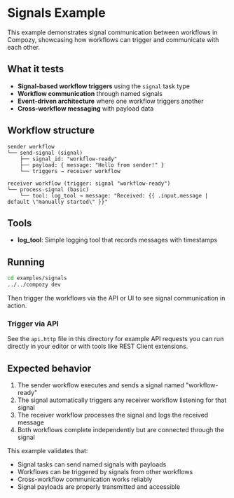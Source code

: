 # Signals Example

This example demonstrates signal communication between workflows in Compozy, showcasing how workflows can trigger and communicate with each other.

## What it tests

- **Signal-based workflow triggers** using the `signal` task type
- **Workflow communication** through named signals
- **Event-driven architecture** where one workflow triggers another
- **Cross-workflow messaging** with payload data

## Workflow structure

```
sender workflow
└── send-signal (signal)
    ├── signal_id: "workflow-ready"
    ├── payload: { message: "Hello from sender!" }
    └── triggers → receiver workflow

receiver workflow (trigger: signal "workflow-ready")
└── process-signal (basic)
    └── tool: log_tool → message: "Received: {{ .input.message | default \"manually started\" }}"
```

## Tools

- **log_tool**: Simple logging tool that records messages with timestamps

## Running

```bash
cd examples/signals
../../compozy dev
```

Then trigger the workflows via the API or UI to see signal communication in action.

### Trigger via API

See the `api.http` file in this directory for example API requests you can run directly in your editor or with tools like REST Client extensions.

## Expected behavior

1. The sender workflow executes and sends a signal named "workflow-ready"
2. The signal automatically triggers any receiver workflow listening for that signal
3. The receiver workflow processes the signal and logs the received message
4. Both workflows complete independently but are connected through the signal

This example validates that:

- Signal tasks can send named signals with payloads
- Workflows can be triggered by signals from other workflows
- Cross-workflow communication works reliably
- Signal payloads are properly transmitted and accessible
